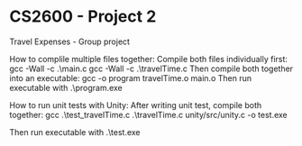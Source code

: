 # CS2600 - Project 2
Travel Expenses - Group project

How to complile multiple files together:
Compile both files individually first:
gcc -Wall -c .\main.c
gcc -Wall -c .\travelTime.c
Then compile both together into an executable:
gcc -o program travelTime.o main.o
Then run executable with .\program.exe

How to run unit tests with Unity:
After writing unit test, compile both together:
gcc .\test_travelTime.c .\travelTime.c unity/src/unity.c -o test.exe

Then run executable with .\test.exe
